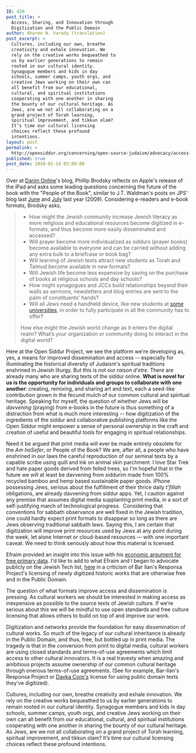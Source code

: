 ```yaml
---
ID: 420
post_title: >
  Access, Sharing, and Innovation through
  Digitization and the Public Domain
author: Aharon N. Varady (translation)
post_excerpt: >
  Cultures, including our own, breathe
  creativity and exhale innovation. We
  rely on the creative works bequeathed to
  us by earlier generations to remain
  rooted in our cultural identity.
  Synagogue members and kids in day
  schools, summer camps, youth orgs, and
  creative Jews working on their own can
  all benefit from our educational,
  cultural, and spiritual institutions
  cooperating with one another in sharing
  the bounty of our cultural heritage. As
  Jews, are we not all collaborating on a
  grand project of Torah learning,
  spiritual improvement, and tikkun olam?
  It’s time our cultural licensing
  choices reflect these profound
  intentions.
layout: post
permalink: >
  http://opensiddur.org/concerning/open-source-judaism/advocacy/access-sharing-and-innovation-through-digitization/
published: true
post_date: 2010-02-14 02:00:00
---
```

Over at <a href="http://darimonline.org/2010/02/10-for-2010-3-people-of-the-e-book">Darim Online</a>'s blog, Phillip Brodsky reflects on Apple's release of the iPad and asks some leading questions concerning the future of the book with the "People of the Book", similar to J.T. Waldman's posts on JPS' blog last <a href="http://jpsblog.org/2009/06/the-book-vs-e-book-smackdown-are-you-ready-to-rumble/">June</a> and <a href="http://jpsblog.org/2009/07/traditional-book-vs-ebook-smackdown-round-two-ding">July</a> last year (2009). Considering e-readers and e-book formats, Brodsky asks,

<blockquote>
<ul>
    <li>How might the Jewish community increase Jewish literacy as more  religious and educational resources become digitized in e-formats, and  thus become more easily disseminated and accessed?</li>
    <li>Will prayer become more individualized as siddurs (prayer books)  become available to everyone and can be carried without adding any extra  bulk to a briefcase or book bag?</li>
    <li>Will learning of Jewish texts attract new students as Torah and  Talmud become available in new formats?</li>
    <li>Will Jewish life become less expensive by saving on the purchase of  books at religious schools and day schools?</li>
    <li>How might synagogues and JCCs build relationships beyond their walls  as sermons, newsletters and blog entries are sent to the palm of  constituents’ hands?</li>
    <li>Will all Jews need a handheld device, like new students at <a href="http://www.nytimes.com/2008/08/21/technology/21iphone.html">some universities</a>, in order to fully participate in  all the community has to offer?</li>
</ul>
How else might the Jewish world change as  it enters the digital realm? What’s your organization or community doing  to interact in the digital world?</blockquote>

Here at the Open Siddur Project, we see the platform we're developing as, yes, a means for improved dissemination and access -- especially for illuminating the historical diversity of Judaism's spiritual traditions enshrined in Jewish liturgy. But this is not our <em>raison d'etre</em>. There are already many who are sharing texts of the siddur online. <strong>What is novel for us is the opportunity for individuals and groups to collaborate with one another</strong>: creating, remixing, and sharing art and text, each a seed-like contribution grown in the fecund mulch of our common cultural and spiritual heritage. Speaking for myself, the question of whether Jews will be <em>davvening</em> (praying) from e-books in the future is thus something of a distraction from what is much more interesting -- how digitization of the ingredients of the siddur and collaborative publishing platforms like the Open Siddur might empower a sense of personal ownership in the craft and creation of useful and beautiful tools for engaging in spiritual relationships.

Need it be argued that print media will ever be made entirely obsolete  for the <em>Am haSefer</em>,  or People of the Book? We are, after all, a  people who have enshrined in our laws the careful reproduction of our  seminal texts by a capable scribe using quill and ink on animal skin  parchment. I love Star  Trek and hate paper goods derived from felled trees, so I'm hopeful that in the  future we will at least be davvening from siddurim made from 100%  recycled bamboo and hemp based sustainable paper goods. iPhone possessing Jews, serious about the fulfillment of their thrice daily <em>t'fillah</em> obligations, are already davvening from siddur apps. Yet, I caution against any premise that assumes  digital media supplanting print media, in a sort of self-justifying march of technological progress.   Considering that conventions for sabbath  observance are well fixed in  the Jewish tradition, one could hardly  expect print formats to  disappear so long as there are Jews observing  traditional sabbath laws.  Saying this, I am certain that digitization  will improve print  resources used by Jews at any point during the week,  let alone Internet  or cloud-based resources — with one important caveat.  We need to think  seriously about how this material is licensed.

Efraim provided an insight into this issue with his <a href="./an-economic-argument-for-free-primary-data/" target="_self">economic argument for free primary data</a>. I'd like to add to what Efraim and I began to advocate publicly on the Jewish Tech list, <a href="http://groups.google.com/group/jewish-tech/msg/b97320225bb29bc0">here</a> in a criticism of Bar Ilan's Responsa Project's licensing of newly digitized historic works that are otherwise free and in the Public Domain.

The question of what formats improve access and dissemination is pressing. As cultural workers we should be interested in making access as inexpensive as possible to the source texts of Jewish culture. If we’re serious about this we will be mindful to use open standards and free culture licensing that allows others to build on top of and improve our work.

Digitization and networks provide the foundation for easy dissemination of cultural works. So much of the legacy of our cultural inheritance is already in the Public Domain, and thus, free, but bottled up in print media. The tragedy is that in the conversion from print to digital media, cultural workers are using closed standards and terms-of-use agreements which limit access to other cultural innovators. It is a real travesty when amazing and ambitious projects assume ownership of our common cultural heritage through onerous terms-of-use agreements. (See for example, Bar-Ilan's Responsa Project or <a href="http://opensiddur.org/2009/10/free-as-in-freedom/">Davka Corp's</a> license for using public domain texts they've digitized).

Cultures, including our own, breathe creativity and exhale innovation. We rely on the creative works bequeathed to us by earlier generations to remain rooted in our cultural identity. Synagogue members and kids in day schools, summer camps, youth orgs, and creative Jews working on their own can all benefit from our educational, cultural, and spiritual institutions cooperating with one another in sharing the bounty of our cultural heritage. As Jews, are we not all collaborating on a grand project of Torah learning, spiritual improvement, and tikkun olam? It’s time our cultural licensing choices reflect these profound intentions.